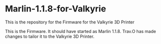 # Marlin-1.1.8-for-Valkyrie
This is the repository for the Firmware for the Valkyrie 3D Printer


This is the Firmware.  It should have started as Marlin 1.1.8.  Trav.O has made changes to tailor it to the Valkyrie 3D Printer.
